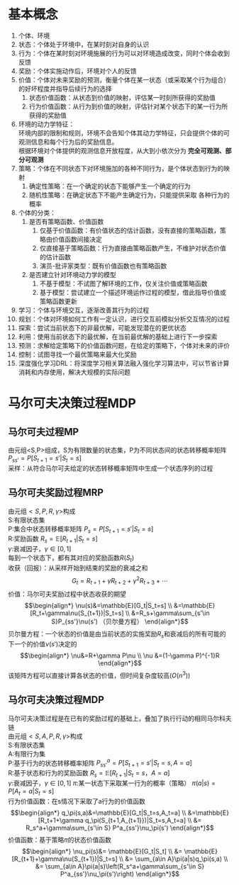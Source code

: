 # 基本概念
1. 个体、环境
2. 状态：个体处于环境中，在某时刻对自身的认识  
3. 行为：个体在某时刻对环境施展的行为可以对环境造成改变，同时个体会收到反馈
4. 奖励：个体实施动作后，环境对个人的反馈
5. 价值：个体对未来奖励的预测，衡量个体在某一状态（或采取某个行为组合）的好坏程度并指导后续行为的选择  
   1.  状态价值函数：从状态到价值的映射，评估某一时刻所获得的奖励值  
   2.  行为价值函数：从行为到价值的映射，评估针对某个状态下的某一行为所获得的奖励值  
6. 环境的动力学特征：  
   环境内部的限制和规则，环境不会告知个体其动力学特征，只会提供个体的可观测信息和每个行为后的奖励信息。  
    根据环境对个体提供的观测信息开放程度，从大到小依次分为 **完全可观测、部分可观测**
7. 策略：个体在不同状态下对环境施加的各种不同行为，是个体状态到行为的映射  
    1. 确定性策略：在一个确定的状态下能够产生一个确定的行为  
    2. 随机性策略：在确定状态下不能产生确定行为，只能提供采取 各种行为的概率  
8. 个体的分类： 
   1. 是否有策略函数、价值函数 
      1. 仅基于价值函数：有价值状态的估计函数，没有直接的策略函数，策略由价值函数间接决定  
      2. 仅直接基于策略函数：行为直接由策略函数产生，不维护对状态价值的估计函数  
      3. 演员-批评家类型：既有价值函数也有策略函数
   2. 是否建立针对环境动力学的模型  
      1. 不基于模型：不试图了解环境的工作，仅关注价值或策略函数  
      2. 基于模型：尝试建立一个描述环境运作过程的模型，借此指导价值或策略函数更新    
9.  学习：个体与环境交互，逐渐改善其行为的过程  
10. 规划：个体对环境如何工作有一定认识，进行交互前模拟分析交互情况的过程  
11. 探索：尝试当前状态下的非最优解，可能发现潜在的更优状态  
12. 利用：使用当前状态下的最优解，在当前最优解的基础上进行下一步探索  
13. 预测：求解给定策略下的价值函数问题，在给定的策略下，个体对未来的评价  
14. 控制：试图寻找一个最优策略来最大化奖励  
15. 深度强化学习DRL：将深度学习相关算法融入强化学习算法中，可以节省计算消耗和内存使用，解决大规模的实际问题  

# 马尔可夫决策过程MDP
## 马尔可夫过程MP
由元组<S,P>组成，S为有限数量的状态集，P为不同状态间的状态转移概率矩阵  
$P_{ss'}=P[S_{t+1}=s'|S_t=s]$  
采样：从符合马尔可夫给定的状态转移概率矩阵中生成一个状态序列的过程  
## 马尔可夫奖励过程MRP
由元组$<S,P,R,\gamma>$构成  
S:有限状态集  
P:集合中状态转移概率矩阵 $P_{s}=P[S_{t+1}=s'|S_t=s]$    
R:奖励函数 $R_s=\mathbb{E} [R_{t+1}|S_t=s]$  
$\gamma$:衰减因子，$\gamma \in [0,1]$  
每到一个状态下，都有其对应的奖励函数$R(S_t)$  
收获（回报）：从采样开始到结束的奖励的衰减之和
$$G_t = R_{t+1}+\gamma R_{t+2}+ \gamma^2R_{t+3}+\dotsb $$
价值：马尔可夫奖励过程中状态收获的期望
$$\begin{align*}
    \nu(s)&=\mathbb{E}[G_t|S_t=s] \\
    &=\mathbb{E}[R_t+\gamma\nu(S_{t+1})|S_t=s] \\
    &=R_s+\gamma\sum_{s'\in S}P_{ss'}\nu(s')        （贝尔曼方程）
\end{align*}$$
贝尔曼方程：一个状态的价值是由当前状态的实施奖励$R_s$和衰减后的所有可能的下一个的价值$\nu(s')$决定的
$$\begin{align*}
    \nu&=R+\gamma P\nu \\
    \nu &=(1-\gamma P)^{-1}R
\end{align*}$$
该矩阵方程可以直接计算各状态的价值，但时间复杂度较高$(O(n^3) )$  

## 马尔可夫决策过程MDP
马尔可夫决策过程是在已有的奖励过程的基础上，叠加了执行行动的相同马尔科夫链  
由元组$<S,A,P,R,\gamma>$构成  
S:有限状态集  
A:有限行为集  
P:基于行为的状态转移概率矩阵 $P^a_{ss'}=P[S_{t+1}=s'|S_t=s,A=a]$  
R:基于状态和行为的奖励函数 $R_s=\mathbb{E} [R_{t+1}|S_t=s，A=a]$  
$\gamma$:衰减因子，$\gamma \in [0,1]$
$\pi$:某一状态下采取某一行为的概率（策略） $\pi(a|s)=P[A_t=a|S_t=s]$  
行为价值函数：在s情况下采取了a行为的价值函数
$$\begin{align*}
    q_\pi(s,a)&=\mathbb{E}[G_t|S_t=s,A_t=a] \\
    &=\mathbb{E}[R_t+1+\gamma q_\pi(S_{t+1,A_{t+1}})|S_t=s,A_t=a]   \\
    &= R_s^a+\gamma\sum_{s'\in S} P^a_{ss'}\nu_\pi(s')
\end{align*}$$
价值函数：基于策略$\pi$的状态价值函数
$$\begin{align*}
    \nu_pi(s)&= \mathbb{E}[G_t|S_t] \\
    &= \mathbb{E}[R_{t+1}+\gamma\nu(S_{t+1})|S_t=s]    \\
    &= \sum_{a\in A}\pi(a|s)q_\pi(s,a)  \\
    &= \sum_{a\in A}\pi(a|s)\left(R_s^a+\gamma\sum_{s'\in S} P^a_{ss'}\nu_\pi(s')\right)
\end{align*}$$